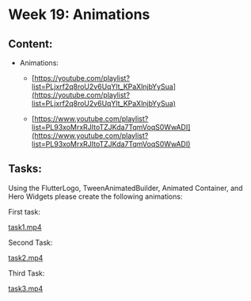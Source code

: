 # Week 19: Animations

## Content:

- Animations:
    
  - [https://youtube.com/playlist?list=PLjxrf2q8roU2v6UqYlt_KPaXlnjbYySua](https://youtube.com/playlist?list=PLjxrf2q8roU2v6UqYlt_KPaXlnjbYySua)
  
  - [https://www.youtube.com/playlist?list=PL93xoMrxRJItoTZJKda7TqmVoqS0WwADI](https://www.youtube.com/playlist?list=PL93xoMrxRJItoTZJKda7TqmVoqS0WwADI)
    

## Tasks:

Using the FlutterLogo, TweenAnimatedBuilder, Animated Container, and Hero Widgets please create the following animations:

First task:

[task1.mp4](../../../assets/videos/Week%2013%20Animations%20-%20%20Tasks/task1.mp4)

Second Task:

[task2.mp4](../../../assets/videos//Week%2013%20Animations%20-%20%20Tasks/task2.mp4)

Third Task:

[task3.mp4](../../../assets/videos/Week%2013%20Animations%20-%20%20Tasks/task3.mp4)